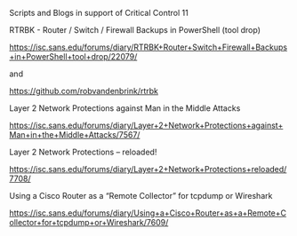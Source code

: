 
Scripts and Blogs in support of Critical Control 11

RTRBK - Router / Switch / Firewall Backups in PowerShell (tool drop)

https://isc.sans.edu/forums/diary/RTRBK+Router+Switch+Firewall+Backups+in+PowerShell+tool+drop/22079/

and

https://github.com/robvandenbrink/rtrbk

Layer 2 Network Protections against Man in the Middle Attacks

https://isc.sans.edu/forums/diary/Layer+2+Network+Protections+against+Man+in+the+Middle+Attacks/7567/

Layer 2 Network Protections – reloaded!

https://isc.sans.edu/forums/diary/Layer+2+Network+Protections+reloaded/7708/

Using a Cisco Router as a “Remote Collector” for tcpdump or Wireshark

https://isc.sans.edu/forums/diary/Using+a+Cisco+Router+as+a+Remote+Collector+for+tcpdump+or+Wireshark/7609/
